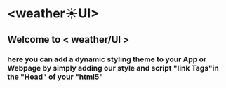 #  <weather☀️UI> 

## Welcome to < weather/UI >
### here you can add a dynamic styling theme to your App or Webpage by simply adding our style and script "link Tags"in the "Head" of your "html5"
